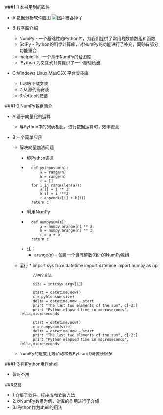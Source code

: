 ###1-1 本书用到的软件
* A:数据分析软件脑图
 	![图片被吞掉了]()

* B:程序库介绍
	* NumPy - 一个基础性的Python库，为我们提供了常用的数值数组和函数
	* SciPy - Python的科学计算库，对NumPy的功能进行了补充，同时有部分功能重合
	* matplolib - 一个基于NumPy的绘图库
	* IPython 为交互式计算提供了一个基础设施

* C:Windows Linux MasOSX 平台安装库
	* 1.网站下载安装
	* 2.从源代码安装
	* 3.settools安装

###1-2 NumPy数组简介
* A:基于向量化的运算
	* 与Python中的列表相比，进行数据运算时，效率更高

* B:一个简单应用
	* 解决向量加法问题
		* 纯Python语言
		* 
				def pythonsum(n):
					a = range(n)
					b = range(n)
					c = []
				for i in range(len(a)):
					a[i] = i ** 2
					b[i] = i ***3
					c.append(a[i] + b[i])
				return c

		* 利用NumPy
		* 
				def numpysum(n):
					a = numpy.arange(n) ** 2
					b = numpy.arange(n) ** 3
					c = a + b
				return c

		* 注：
			* arange(n) - 创建一个含有整数0到n的NumPy数组

	* 运行
		* 
				import sys
				from datetime import datetime
				import numpy as np
				
				//两个算法
	
				size = int(sys.argv[1])
	
				start = datetime.now()
				c = pyhtonsum(size)
				delta = datetime.now - start
				print "The last two elements of the sum", c[-2:]
				print "Python elapsed time in microseconds", delta,microseconds
	
				start = datetime.now()
				c = numpysum(size)
				delta = datetime.now - start
				print "The last two elements of the sum", c[-2:]
				print "Python elapsed time in microseconds", delta,microseconds

	* NumPy的速度比等价的常规Python代码要快很多

###1-3 将IPython用作shell
* 暂时不用

###总结
* 1.介绍了软件、程序库和安装方法
* 2.以NumPy数组为例，对库的作用进行了介绍
* 3.IPython作为shell的用法